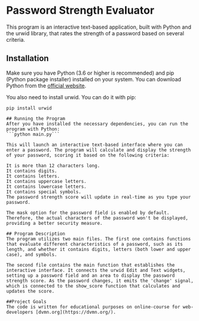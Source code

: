 # Password Strength Evaluator

This program is an interactive text-based application, built with Python and the urwid library, that rates the strength of a password based on several criteria.

## Installation

Make sure you have Python (3.6 or higher is recommended) and pip (Python package installer) installed on your system. You can download Python from the [official website](https://www.python.org/downloads/).

You also need to install urwid. You can do it with pip:

```shell
pip install urwid

## Running the Program
After you have installed the necessary dependencies, you can run the program with Python:
```python main.py```

This will launch an interactive text-based interface where you can enter a password. The program will calculate and display the strength of your password, scoring it based on the following criteria:

It is more than 12 characters long.
It contains digits.
It contains letters.
It contains uppercase letters.
It contains lowercase letters.
It contains special symbols.
The password strength score will update in real-time as you type your password.

The mask option for the password field is enabled by default. Therefore, the actual characters of the password won't be displayed, providing a better security measure.

## Program Description
The program utilizes two main files. The first one contains functions that evaluate different characteristics of a password, such as its length, and whether it contains digits, letters (both lower and upper case), and symbols.

The second file contains the main function that establishes the interactive interface. It connects the urwid Edit and Text widgets, setting up a password field and an area to display the password strength score. As the password changes, it emits the 'change' signal, which is connected to the show_score function that calculates and updates the score.

##Project Goals
The code is written for educational purposes on online-course for web-developers [dvmn.org](https://dvmn.org/).
